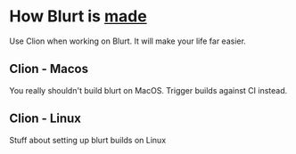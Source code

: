 # How Blurt is [made](https://www.facebook.com/watch/?v=845703122288697)

Use Clion when working on Blurt.  It will make your life far easier.  

## Clion - Macos

You really shouldn't build blurt on MacOS.  Trigger builds against CI instead.  




## Clion - Linux

Stuff about setting up blurt builds on Linux
